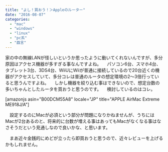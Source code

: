 ```yaml
---
title: "よし！買おう！＞Appleのルーター"
date: "2016-08-07"
categories: 
  - "mac"
  - "windows"
  - "linux"
  - "pc系"
  - "戯言"
---
```


家の中の無線LANが怪しいというか思ったように動いてくれないんですが、多分原因はアクセス機器が多すぎる事なんですよね。 　パソコン6台、スマホ4台、タブレット3台、3DS4台、WiiUにWiiが普通に接続しているので20台近くの機器がアクセスしていて、多分コレは普通のルータの想定環境の2〜3倍行っていると思うんですよね。 　しかし機器を絞り込む事はできないので、想定台数の多いちゃんとしたルータを買おうと思うのです。 　検討しているのはコレ。

\[amazonjs asin="B00DCM55A8" locale="JP" title="APPLE AirMac Extreme ME918J/A"\]

　設定するのにMacが必須という部分が問題になりかねませんが、うちにはMacが2台あるのと、将来的に台数が増える事はあってもMacがなくなる事はなさそうだという見通しなので良いかな、と思います。

　まあ近々金銭的にめどが立ったら即買おうと思うので、近々レビューを上げるかもしれません。
